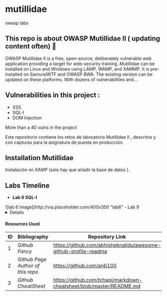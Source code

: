 # mutillidae
owasp labs 


## This repo is about OWASP Mutillidae II ( updating content often) 💫 ##

<p align="left">
OWASP Mutillidae II is a free, open-source, deliberately vulnerable web application providing a target for web-security training. Mutillidae can be installed on Linux and Windows using LAMP, WAMP, and XAMMP. It is pre-installed on SamuraiWTF and OWASP BWA. The existing version can be updated on these platforms. With dozens of vulnerabilities and…
</p>

## Vulnerabilities in this project  : ##
  - XSS
  - SQL-I
  - DOM Injection
 
 <p>More than a 40 vulns in the project</p>

Este repositorio contiene los retos de laboratorio Mutillidae II , descritos y con capturas para la asignatura de puesta en producción.


## Installation Mutillidae
  Instalación en XAMP (solo hay que añadir la base de datos ).
  
  
## Labs Timeline 

  - __Lab 6 SQL-I__
  <p> </p>
   ![lab 6 image](http://via.placeholder.com/400x350 "lab6"
  - Lab 9

<details>
<summary>Details</summary>
<br />

asdasd
adfsd
</details>


#### Resources Used

| ID | Bibliography                     | Repository Link                                                  |
|----|----------------------------------|----------------------------------------------------------------- |
| 1  | _Github Fancy_                   | https://github.com/abhisheknaiidu/awesome-github-profile-readme  |
| 2  | _Github Page Author of this repo_| https://github.com/anb100                                        |
| 3  | _Github CheatSheet_              | https://github.com/tchapi/markdown-cheatsheet/blob/master/README.md |

